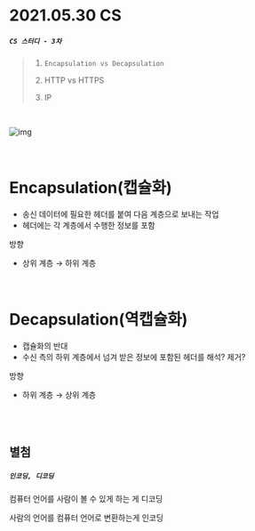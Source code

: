 # 2021.05.30  CS

##### `CS 스터디 - 3차`

> 1) `Encapsulation vs Decapsulation`
>
> 2) HTTP vs HTTPS
>
> 3) IP

<br>

![img](https://s3.us-west-2.amazonaws.com/secure.notion-static.com/e7100f63-29bd-4fa5-991e-02edbc2de630/Untitled.png?X-Amz-Algorithm=AWS4-HMAC-SHA256&X-Amz-Credential=AKIAT73L2G45O3KS52Y5%2F20210530%2Fus-west-2%2Fs3%2Faws4_request&X-Amz-Date=20210530T162247Z&X-Amz-Expires=86400&X-Amz-Signature=5d0ce9e596554a2bde146d3f2ac0b87a611e5f3905cec2b51d584b058103aeb0&X-Amz-SignedHeaders=host&response-content-disposition=filename%20%3D%22Untitled.png%22)

<br>

# Encapsulation(캡슐화)

- 송신 데이터에 필요한 헤더를 붙여 다음 계층으로 보내는 작업
- 헤더에는 각 계층에서 수행한 정보를 포함

방향

- 상위 계층 → 하위 계층

<br>

# Decapsulation(역캡슐화)

- 캡슐화의 반대
- 수신 측의 하위 계층에서 넘겨 받은 정보에 포함된 헤더를 해석? 제거?

방향

- 하위 계층 → 상위 계층



<br>

<br>

## 별첨

##### `인코딩, 디코딩`

컴퓨터 언어를 사람이 볼 수 있게 하는 게 디코딩

사람의 언어를 컴퓨터 언어로 변환하는게 인코딩

